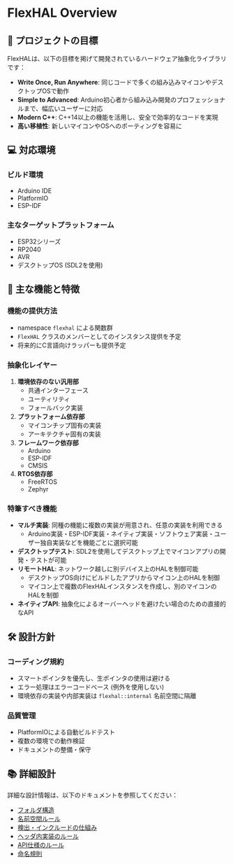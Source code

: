 # FlexHAL Overview

## 🎯 プロジェクトの目標

FlexHALは、以下の目標を掲げて開発されているハードウェア抽象化ライブラリです：

- **Write Once, Run Anywhere**: 同じコードで多くの組み込みマイコンやデスクトップOSで動作
- **Simple to Advanced**: Arduino初心者から組み込み開発のプロフェッショナルまで、幅広いユーザーに対応
- **Modern C++**: C++14以上の機能を活用し、安全で効率的なコードを実現
- **高い移植性**: 新しいマイコンやOSへのポーティングを容易に

## 💻 対応環境

### ビルド環境
- Arduino IDE
- PlatformIO
- ESP-IDF

### 主なターゲットプラットフォーム
- ESP32シリーズ
- RP2040
- AVR
- デスクトップOS (SDL2を使用)

## 🔧 主な機能と特徴

### 機能の提供方法
- namespace `flexhal` による関数群
- `FlexHAL` クラスのメンバーとしてのインスタンス提供を予定
- 将来的にC言語向けラッパーも提供予定



### 抽象化レイヤー
1. **環境依存のない汎用部**
   - 共通インターフェース
   - ユーティリティ
   - フォールバック実装
2. **プラットフォーム依存部**
   - マイコンチップ固有の実装
   - アーキテクチャ固有の実装
3. **フレームワーク依存部**
   - Arduino
   - ESP-IDF
   - CMSIS
4. **RTOS依存部**
   - FreeRTOS
   - Zephyr

### 特筆すべき機能
- **マルチ実装**: 同種の機能に複数の実装が用意され、任意の実装を利用できる
  - Arduino実装・ESP-IDF実装・ネイティブ実装・ソフトウェア実装・ユーザー独自実装などを機能ごとに選択可能
- **デスクトップテスト**: SDL2を使用してデスクトップ上でマイコンアプリの開発・テストが可能
- **リモートHAL**: ネットワーク越しに別デバイス上のHALを制御可能
  - デスクトップOS向けにビルドしたアプリからマイコン上のHALを制御
  - マイコン上で複数のFlexHALインスタンスを作成し、別のマイコンのHALを制御
- **ネイティブAPI**: 抽象化によるオーバーヘッドを避けたい場合のための直接的なAPI

## 🛠️ 設計方針

### コーディング規約
- スマートポインタを優先し、生ポインタの使用は避ける
- エラー処理はエラーコードベース (例外を使用しない)
- 環境依存の実装や内部実装は `flexhal::internal` 名前空間に隔離

### 品質管理
- PlatformIOによる自動ビルドテスト
- 複数の環境での動作検証
- ドキュメントの整備・保守

## 📚 詳細設計

詳細な設計情報は、以下のドキュメントを参照してください：

- [フォルダ構造](01_Folder_Structure.md)
- [名前空間ルール](02_Namespace_Rules.md)
- [検出・インクルードの仕組み](03_Detection_Inclusion.md)
- [ヘッダ内実装のルール](04_Header_Implementation.md)
- [API仕様のルール](05_API_Rules.md)
- [命名規則](06_Naming_Convention.md)
